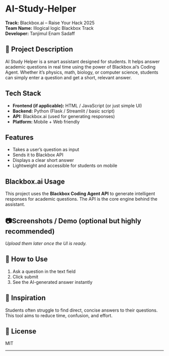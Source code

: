 # AI-Study-Helper

**Track:** Blackbox.ai – Raise Your Hack 2025  
**Team Name:** Illogical logic Blackbox Track  
**Developer:** Tanjimul Enam Sadaff

## 📌 Project Description

AI Study Helper is a smart assistant designed for students. It helps answer academic questions in real time using the power of Blackbox.ai’s Coding Agent. Whether it’s physics, math, biology, or computer science, students can simply enter a question and get a short, relevant answer.

## Tech Stack
- **Frontend (if applicable):** HTML / JavaScript (or just simple UI)
- **Backend:** Python (Flask / Streamlit / basic script)
- **API:** Blackbox.ai (used for generating responses)
- **Platform:** Mobile + Web friendly

## Features
- Takes a user’s question as input
- Sends it to Blackbox API
- Displays a clear short answer
- Lightweight and accessible for students on mobile

## Blackbox.ai Usage
This project uses the **Blackbox Coding Agent API** to generate intelligent responses for academic questions. The API is the core engine behind the assistant.

## 📷Screenshots / Demo (optional but highly recommended)
*Upload them later once the UI is ready.*

## 🔗 How to Use
1. Ask a question in the text field
2. Click submit
3. See the AI-generated answer instantly

## 🧠 Inspiration
Students often struggle to find direct, concise answers to their questions. This tool aims to reduce time, confusion, and effort.

## 📄 License
MIT

---
